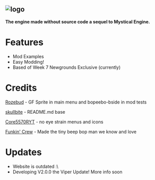 ![logo](logoBumpin.png)
---

**The engine made without source code a sequel to Mystical Engine.**

# Features
- Mod Examples
- Easy Modding!
- Based of Week 7 Newgrounds Exclusive (currently)
# Credits
[Rozebud](https://github.com/ThatRozebudDude) - GF Sprite in main menu and bopeebo-bside in mod tests


[skullbite](https://github.com/skullbite) - README.md base


[Core5570RYT](https://github.com/Core5570RYT) - no eye strain menus and icons


[Funkin' Crew](https://github.com/FunkinCrew) - Made the tiny beep bop man we know and love


# Updates
-  Website is outdated :\
- Developing V2.0.0 the Viper Update! More info soon


